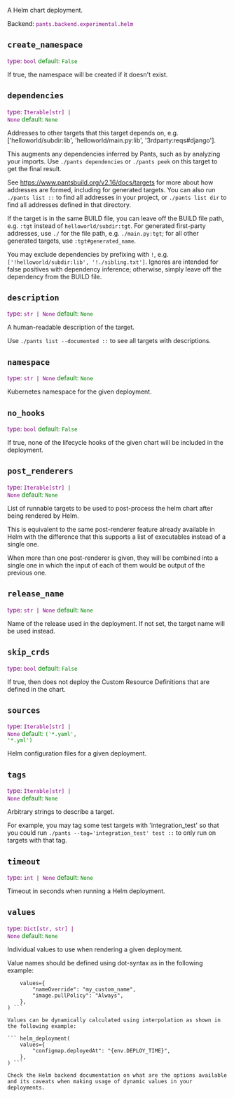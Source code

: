 A Helm chart deployment.

Backend: <span style="color: purple"><code>pants.backend.experimental.helm</code></span>

## <code>create_namespace</code>

<span style="color: purple">type: <code>bool</code></span>
<span style="color: green">default: <code>False</code></span>

If true, the namespace will be created if it doesn't exist.

## <code>dependencies</code>

<span style="color: purple">type: <code>Iterable[str] | None</code></span>
<span style="color: green">default: <code>None</code></span>

Addresses to other targets that this target depends on, e.g. ['helloworld/subdir:lib', 'helloworld/main.py:lib', '3rdparty:reqs#django'].

This augments any dependencies inferred by Pants, such as by analyzing your imports. Use `./pants dependencies` or `./pants peek` on this target to get the final result.

See https://www.pantsbuild.org/v2.16/docs/targets for more about how addresses are formed, including for generated targets. You can also run `./pants list ::` to find all addresses in your project, or `./pants list dir` to find all addresses defined in that directory.

If the target is in the same BUILD file, you can leave off the BUILD file path, e.g. `:tgt` instead of `helloworld/subdir:tgt`. For generated first-party addresses, use `./` for the file path, e.g. `./main.py:tgt`; for all other generated targets, use `:tgt#generated_name`.

You may exclude dependencies by prefixing with `!`, e.g. `['!helloworld/subdir:lib', '!./sibling.txt']`. Ignores are intended for false positives with dependency inference; otherwise, simply leave off the dependency from the BUILD file.

## <code>description</code>

<span style="color: purple">type: <code>str | None</code></span>
<span style="color: green">default: <code>None</code></span>

A human-readable description of the target.

Use `./pants list --documented ::` to see all targets with descriptions.

## <code>namespace</code>

<span style="color: purple">type: <code>str | None</code></span>
<span style="color: green">default: <code>None</code></span>

Kubernetes namespace for the given deployment.

## <code>no_hooks</code>

<span style="color: purple">type: <code>bool</code></span>
<span style="color: green">default: <code>False</code></span>

If true, none of the lifecycle hooks of the given chart will be included in the deployment.

## <code>post_renderers</code>

<span style="color: purple">type: <code>Iterable[str] | None</code></span>
<span style="color: green">default: <code>None</code></span>

List of runnable targets to be used to post-process the helm chart after being rendered by Helm.

This is equivalent to the same post-renderer feature already available in Helm with the difference that this supports a list of executables instead of a single one.

When more than one post-renderer is given, they will be combined into a single one in which the input of each of them would be output of the previous one.

## <code>release_name</code>

<span style="color: purple">type: <code>str | None</code></span>
<span style="color: green">default: <code>None</code></span>

Name of the release used in the deployment. If not set, the target name will be used instead.

## <code>skip_crds</code>

<span style="color: purple">type: <code>bool</code></span>
<span style="color: green">default: <code>False</code></span>

If true, then does not deploy the Custom Resource Definitions that are defined in the chart.

## <code>sources</code>

<span style="color: purple">type: <code>Iterable[str] | None</code></span>
<span style="color: green">default: <code>(&#x27;&ast;.yaml&#x27;, &#x27;&ast;.yml&#x27;)</code></span>

Helm configuration files for a given deployment.

## <code>tags</code>

<span style="color: purple">type: <code>Iterable[str] | None</code></span>
<span style="color: green">default: <code>None</code></span>

Arbitrary strings to describe a target.

For example, you may tag some test targets with 'integration_test' so that you could run `./pants --tag='integration_test' test ::` to only run on targets with that tag.

## <code>timeout</code>

<span style="color: purple">type: <code>int | None</code></span>
<span style="color: green">default: <code>None</code></span>

Timeout in seconds when running a Helm deployment.

## <code>values</code>

<span style="color: purple">type: <code>Dict[str, str] | None</code></span>
<span style="color: green">default: <code>None</code></span>

Individual values to use when rendering a given deployment.

Value names should be defined using dot-syntax as in the following example:

``` helm_deployment(
    values={
        "nameOverride": "my_custom_name",
        "image.pullPolicy": "Always",
    },
) ```

Values can be dynamically calculated using interpolation as shown in the following example:

``` helm_deployment(
    values={
        "configmap.deployedAt": "{env.DEPLOY_TIME}",
    },
) ```

Check the Helm backend documentation on what are the options available and its caveats when making usage of dynamic values in your deployments.

